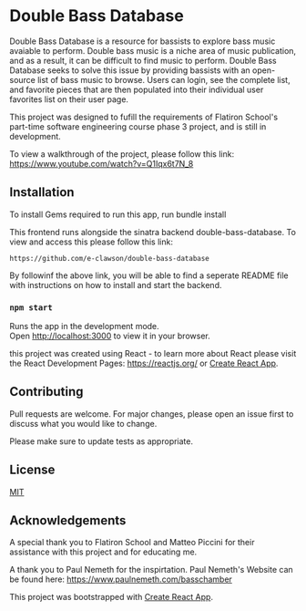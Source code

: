 
# Double Bass Database 

Double Bass Database is a resource for bassists to explore bass music avaiable to perform. Double bass music is a niche area of music publication, and as a result, it can be difficult to find music to perform. Double Bass Database seeks to solve this issue by providing bassists with an open-source list of bass music to browse. Users can login, see the complete list, and favorite pieces that are then populated into their individual user favorites list on their user page. 

This project was designed to fufill the requirements of Flatiron School's part-time software engineering course phase 3 project, and is still in development. 

To view a walkthrough of the project, please follow this link: https://www.youtube.com/watch?v=Q1Iqx6t7N_8

## Installation

To install Gems required to run this app, run bundle install 

This frontend runs alongside the sinatra backend double-bass-database. To view and access this please follow this link: 

    https://github.com/e-clawson/double-bass-database 

By followinf the above link, you will be able to find a seperate README file with instructions on how to install and start the backend. 

### `npm start`

Runs the app in the development mode.\
Open [http://localhost:3000](http://localhost:3000) to view it in your browser.

this project was created using React - to learn more about React please visit the React Development Pages: https://reactjs.org/ 
or [Create React App](https://github.com/facebook/create-react-app).

## Contributing
Pull requests are welcome. For major changes, please open an issue first to discuss what you would like to change.

Please make sure to update tests as appropriate.

## License
[MIT](https://choosealicense.com/licenses/mit/)

## Acknowledgements
A special thank you to Flatiron School and Matteo Piccini for their assistance with this project and for educating me. 

A thank you to Paul Nemeth for the inspirtation. Paul Nemeth's Website can be found here: 
    https://www.paulnemeth.com/basschamber

This project was bootstrapped with [Create React App](https://github.com/facebook/create-react-app).
